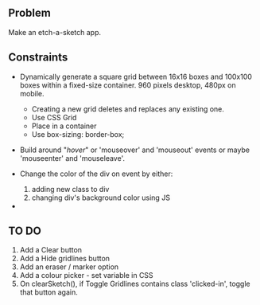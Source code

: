 ## Problem
Make an etch-a-sketch app.

## Constraints
* Dynamically generate a square grid between 16x16 boxes and 100x100 boxes within a fixed-size container. 960 pixels desktop, 480px on mobile.
  * Creating a new grid deletes and replaces any existing one.
  * Use CSS Grid
  * Place in a container
  * Use box-sizing: border-box;

* Build around "*hover*" or 'mouseover' and 'mouseout' events or maybe 'mouseenter' and 'mouseleave'.
* Change the color of the div on event by either:
  1. adding new class to div
  1. changing div's background color using JS
* 

## TO DO
1. Add a Clear button
1. Add a Hide gridlines button
1. Add an eraser / marker option
1. Add a colour picker - set variable in CSS
1. On clearSketch(), if Toggle Gridlines contains class 'clicked-in', toggle that button again.
